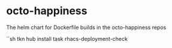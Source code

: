# octo-happiness
The helm chart for Dockerfile builds in the octo-happiness repos

``sh
tkn hub install task rhacs-deployment-check
```